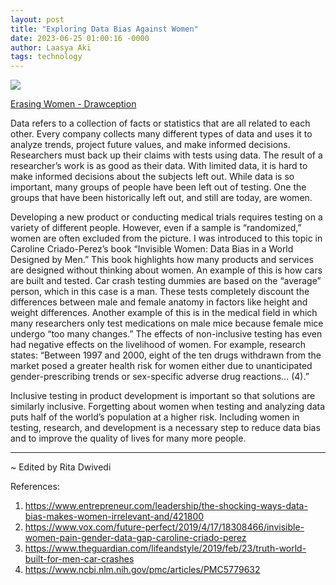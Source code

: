 ```yaml
---
layout: post
title: "Exploring Data Bias Against Women"
date: 2023-06-25 01:00:16 -0000
author: Laasya Aki
tags: technology
---
```

![](https://cdn.drawception.com/images/panels/2015/11-2/XmL4js9KHm-1.png)

[Erasing Women - Drawception](https://cdn.drawception.com/images/panels/2015/11-2/XmL4js9KHm-1.png)

Data refers to a collection of facts or statistics that are all related to each other. Every company collects many different types of data and uses it to analyze trends, project future values, and make informed decisions. Researchers must back up their claims with tests using data. The result of a researcher’s work is as good as their data. With limited data, it is hard to make informed decisions about the subjects left out. While data is so important, many groups of people have been left out of testing. One the groups that have been historically left out, and still are today, are women. 

Developing a new product or conducting medical trials requires testing on a variety of different people. However, even if a sample is “randomized,” women are often excluded from the picture. I was introduced to this topic in Caroline Criado-Perez’s book “Invisible Women: Data Bias in a World Designed by Men.” This book highlights how many products and services are designed without thinking about women. An example of this is how cars are built and tested. Car crash testing dummies are based on the “average” person, which in this case is a man. These tests completely discount the differences between male and female anatomy in factors like height and weight differences. Another example of this is in the medical field in which many researchers only test medications on male mice because female mice undergo “too many changes.” The effects of non-inclusive testing has even had negative effects on the livelihood of women. For example, research states: “Between 1997 and 2000, eight of the ten drugs withdrawn from the market posed a greater health risk for women either due to unanticipated gender-prescribing trends or sex-specific adverse drug reactions… (4).” 

Inclusive testing in product development is important so that solutions are similarly inclusive. Forgetting about women when testing and analyzing data puts half of the world’s population at a higher risk. Including women in testing, research, and development is a necessary step to reduce data bias and to improve the quality of lives for many more people.

------------------

~ Edited by Rita Dwivedi

References:
1. https://www.entrepreneur.com/leadership/the-shocking-ways-data-bias-makes-women-irrelevant-and/421800
2. https://www.vox.com/future-perfect/2019/4/17/18308466/invisible-women-pain-gender-data-gap-caroline-criado-perez
3. https://www.theguardian.com/lifeandstyle/2019/feb/23/truth-world-built-for-men-car-crashes
4. https://www.ncbi.nlm.nih.gov/pmc/articles/PMC5779632

